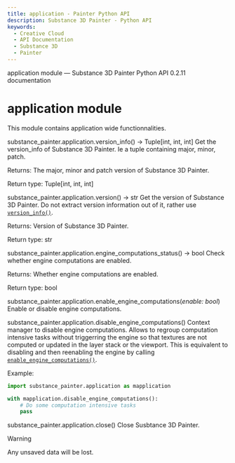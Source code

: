 ```yaml
---
title: application - Painter Python API
description: Substance 3D Painter - Python API
keywords:
  - Creative Cloud
  - API Documentation
  - Substance 3D
  - Painter
---
```







application module — Substance 3D Painter Python API 0.2.11 documentation
















application module
==================


This module contains application wide functionnalities.




substance_painter.application.version_info() → Tuple[int, int, int]
Get the version_info of Substance 3D Painter. Ie a tuple containing major, minor, patch.



Returns:
The major, minor and patch version of Substance 3D Painter.



Return type:
Tuple[int, int, int]







substance_painter.application.version() → str
Get the version of Substance 3D Painter. Do not extract version information out of it,
rather use [`version_info()`](#substance_painter.application.version_info "substance_painter.application.version_info").



Returns:
Version of Substance 3D Painter.



Return type:
str







substance_painter.application.engine_computations_status() → bool
Check whether engine computations are enabled.



Returns:
Whether engine computations are enabled.



Return type:
bool







substance_painter.application.enable_engine_computations(*enable: bool*)
Enable or disable engine computations.





substance_painter.application.disable_engine_computations()
Context manager to disable engine computations.
Allows to regroup computation intensive tasks without triggerring the engine so that textures
are not computed or updated in the layer stack or the viewport.
This is equivalent to disabling and then reenabling the engine by calling
[`enable_engine_computations()`](#substance_painter.application.enable_engine_computations "substance_painter.application.enable_engine_computations").


Example:



```python
import substance_painter.application as mapplication

with mapplication.disable_engine_computations():
	# Do some computation intensive tasks
	pass

```





substance_painter.application.close()
Close Susbtance 3D Painter.



Warning


Any unsaved data will be lost.












